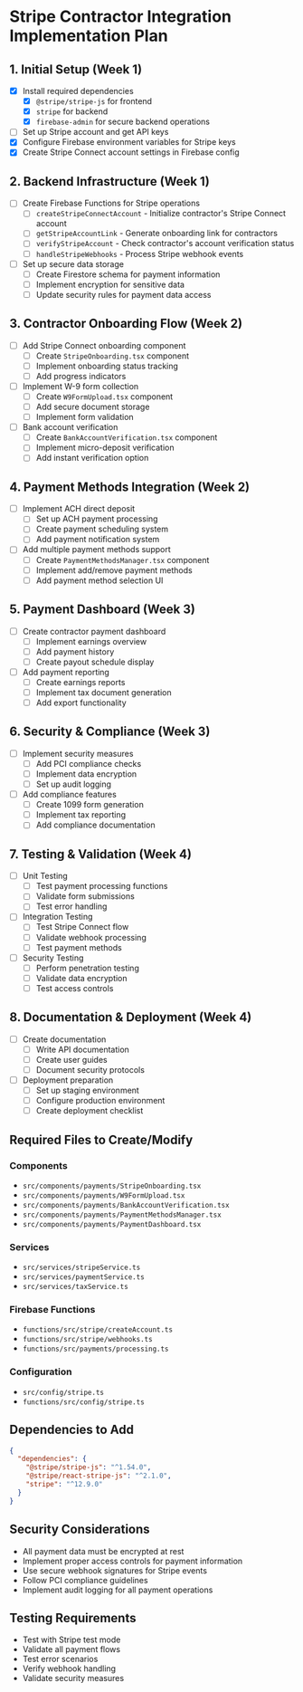 # Stripe Contractor Integration Implementation Plan

## 1. Initial Setup (Week 1)
- [x] Install required dependencies
  - [x] `@stripe/stripe-js` for frontend
  - [x] `stripe` for backend
  - [x] `firebase-admin` for secure backend operations
- [ ] Set up Stripe account and get API keys
- [x] Configure Firebase environment variables for Stripe keys
- [x] Create Stripe Connect account settings in Firebase config

## 2. Backend Infrastructure (Week 1)
- [ ] Create Firebase Functions for Stripe operations
  - [ ] `createStripeConnectAccount` - Initialize contractor's Stripe Connect account
  - [ ] `getStripeAccountLink` - Generate onboarding link for contractors
  - [ ] `verifyStripeAccount` - Check contractor's account verification status
  - [ ] `handleStripeWebhooks` - Process Stripe webhook events
- [ ] Set up secure data storage
  - [ ] Create Firestore schema for payment information
  - [ ] Implement encryption for sensitive data
  - [ ] Update security rules for payment data access

## 3. Contractor Onboarding Flow (Week 2)
- [ ] Add Stripe Connect onboarding component
  - [ ] Create `StripeOnboarding.tsx` component
  - [ ] Implement onboarding status tracking
  - [ ] Add progress indicators
- [ ] Implement W-9 form collection
  - [ ] Create `W9FormUpload.tsx` component
  - [ ] Add secure document storage
  - [ ] Implement form validation
- [ ] Bank account verification
  - [ ] Create `BankAccountVerification.tsx` component
  - [ ] Implement micro-deposit verification
  - [ ] Add instant verification option

## 4. Payment Methods Integration (Week 2)
- [ ] Implement ACH direct deposit
  - [ ] Set up ACH payment processing
  - [ ] Create payment scheduling system
  - [ ] Add payment notification system
- [ ] Add multiple payment methods support
  - [ ] Create `PaymentMethodsManager.tsx` component
  - [ ] Implement add/remove payment methods
  - [ ] Add payment method selection UI

## 5. Payment Dashboard (Week 3)
- [ ] Create contractor payment dashboard
  - [ ] Implement earnings overview
  - [ ] Add payment history
  - [ ] Create payout schedule display
- [ ] Add payment reporting
  - [ ] Create earnings reports
  - [ ] Implement tax document generation
  - [ ] Add export functionality

## 6. Security & Compliance (Week 3)
- [ ] Implement security measures
  - [ ] Add PCI compliance checks
  - [ ] Implement data encryption
  - [ ] Set up audit logging
- [ ] Add compliance features
  - [ ] Create 1099 form generation
  - [ ] Implement tax reporting
  - [ ] Add compliance documentation

## 7. Testing & Validation (Week 4)
- [ ] Unit Testing
  - [ ] Test payment processing functions
  - [ ] Validate form submissions
  - [ ] Test error handling
- [ ] Integration Testing
  - [ ] Test Stripe Connect flow
  - [ ] Validate webhook processing
  - [ ] Test payment methods
- [ ] Security Testing
  - [ ] Perform penetration testing
  - [ ] Validate data encryption
  - [ ] Test access controls

## 8. Documentation & Deployment (Week 4)
- [ ] Create documentation
  - [ ] Write API documentation
  - [ ] Create user guides
  - [ ] Document security protocols
- [ ] Deployment preparation
  - [ ] Set up staging environment
  - [ ] Configure production environment
  - [ ] Create deployment checklist

## Required Files to Create/Modify

### Components
- `src/components/payments/StripeOnboarding.tsx`
- `src/components/payments/W9FormUpload.tsx`
- `src/components/payments/BankAccountVerification.tsx`
- `src/components/payments/PaymentMethodsManager.tsx`
- `src/components/payments/PaymentDashboard.tsx`

### Services
- `src/services/stripeService.ts`
- `src/services/paymentService.ts`
- `src/services/taxService.ts`

### Firebase Functions
- `functions/src/stripe/createAccount.ts`
- `functions/src/stripe/webhooks.ts`
- `functions/src/payments/processing.ts`

### Configuration
- `src/config/stripe.ts`
- `functions/src/config/stripe.ts`

## Dependencies to Add
```json
{
  "dependencies": {
    "@stripe/stripe-js": "^1.54.0",
    "@stripe/react-stripe-js": "^2.1.0",
    "stripe": "^12.9.0"
  }
}
```

## Security Considerations
- All payment data must be encrypted at rest
- Implement proper access controls for payment information
- Use secure webhook signatures for Stripe events
- Follow PCI compliance guidelines
- Implement audit logging for all payment operations

## Testing Requirements
- Test with Stripe test mode
- Validate all payment flows
- Test error scenarios
- Verify webhook handling
- Validate security measures 